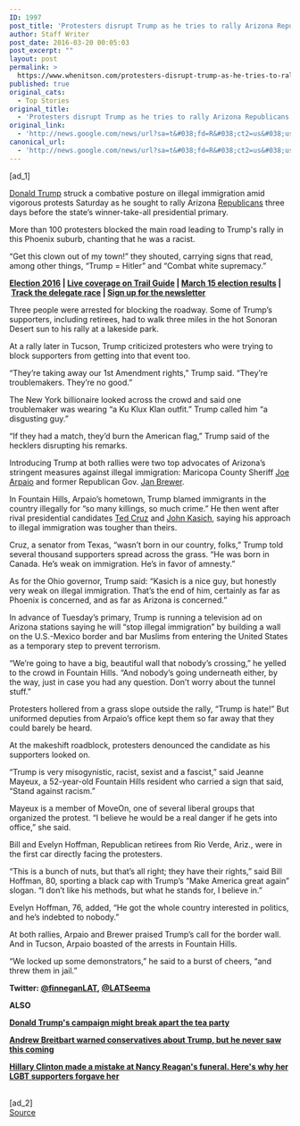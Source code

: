 ```yaml
---
ID: 1997
post_title: 'Protesters disrupt Trump as he tries to rally Arizona Republicans on immigration &#8211; Los Angeles Times'
author: Staff Writer
post_date: 2016-03-20 00:05:03
post_excerpt: ""
layout: post
permalink: >
  https://www.whenitson.com/protesters-disrupt-trump-as-he-tries-to-rally-arizona-republicans-on-immigration-los-angeles-times/
published: true
original_cats:
  - Top Stories
original_title:
  - 'Protesters disrupt Trump as he tries to rally Arizona Republicans on immigration - Los Angeles Times'
original_link:
  - 'http://news.google.com/news/url?sa=t&#038;fd=R&#038;ct2=us&#038;usg=AFQjCNFP8e-UAavyNRuxLUy6ngVRHkJE2g&#038;clid=c3a7d30bb8a4878e06b80cf16b898331&#038;cid=52779064655000&#038;ei=L-ntVoDZDM-yhAGw-pWoBA&#038;url=http://www.latimes.com/politics/la-na-donald-trump-arizona-20160319-story.html'
canonical_url:
  - 'http://news.google.com/news/url?sa=t&#038;fd=R&#038;ct2=us&#038;usg=AFQjCNFP8e-UAavyNRuxLUy6ngVRHkJE2g&#038;clid=c3a7d30bb8a4878e06b80cf16b898331&#038;cid=52779064655000&#038;ei=L-ntVoDZDM-yhAGw-pWoBA&#038;url=http://www.latimes.com/politics/la-na-donald-trump-arizona-20160319-story.html'
---
```

 [ad_1]
<br><div data-role="pagination_page" data-content-page="1" readability="126.84245788668">
                          <p><a title="Donald Trump" href="http://www.latimes.com/topic/politics-government/donald-trump-PEBSL000163-topic.html">Donald Trump</a> struck a combative posture on illegal immigration amid vigorous protests Saturday as he sought to rally Arizona <a title="Republican Party" href="http://www.latimes.com/topic/politics-government/republican-party-ORGOV0000004-topic.html">Republicans</a> three days before the state’s winner-take-all presidential primary.</p><p>More than 100 protesters blocked the main road leading to Trump's rally in this Phoenix suburb, chanting that he was a racist.</p>
  <p>“Get this clown out of my town!” they shouted, carrying signs that read, among other things, “Trump = Hitler” and “Combat white supremacy.”</p><p><strong><a href="http://www.latimes.com/politics">Election 2016</a> | <a href="http://www.latimes.com/trailguide">Live coverage on Trail Guide</a> | <a href="http://graphics.latimes.com/2016-election-march-15-results/">March 15 election results</a> | <a href="http://graphics.latimes.com/2016-election-delegates/">Track the delegate race</a> | <a href="http://www.latimes.com/health/la-newsletter-essential-politics-signup-page-htmlstory.html">Sign up for the newsletter</a>  </strong></p><span class="trb_ar_cont" data-ar-cont="Article continues below"/>
    <p>Three people were arrested for blocking the roadway. Some of Trump’s supporters, including retirees, had to walk three miles in the hot Sonoran Desert sun to his rally at a lakeside park.</p><p>At a rally later in Tucson, Trump criticized protesters who were trying to block supporters from getting into that event too.</p><aside class="trb_embed" data-content-id="86273268" data-content-size="small" data-content-type="story" data-content-slug="la-watch-live-donald-trump-rally-in-arizona-sl" data-content-subtype="storylink" data-role="socialshare_item  imgsize_ratiosizecontainer " data-state=""/><p>“They’re taking away our 1st Amendment rights,” Trump said. “They’re troublemakers. They’re no good.”</p><p>The New York billionaire looked across the crowd and said one troublemaker was wearing “a Ku Klux Klan outfit.” Trump called him “a disgusting guy.”</p><p>“If they had a match, they’d burn the American flag,” Trump said of the hecklers disrupting his remarks.</p><p>Introducing Trump at both rallies were two top advocates of Arizona’s stringent measures against illegal immigration: Maricopa County Sheriff <a title="Joe Arpaio" href="http://www.latimes.com/topic/crime-law-justice/law-enforcement/joe-arpaio-PEPLT00008676-topic.html">Joe Arpaio</a> and former Republican Gov. <a title="Jan Brewer" href="http://www.latimes.com/topic/politics-government/government/jan-brewer-PEPLT00007661-topic.html">Jan Brewer</a>.</p><aside class="trb_embed" data-content-id="84109884" data-content-size="small" data-content-type="story" data-content-slug="la-most-read-stories-this-hour" data-content-subtype="story" data-role="socialshare_item  imgsize_ratiosizecontainer " data-state=""/><p>In Fountain Hills, Arpaio’s hometown, Trump blamed immigrants in the country illegally for “so many killings, so much crime.” He then went after rival presidential candidates <a title="Ted Cruz" href="http://www.latimes.com/topic/politics-government/government/ted-cruz-PEPLT0008957-topic.html">Ted Cruz</a> and <a title="John Kasich" href="http://www.latimes.com/topic/politics-government/government/john-kasich-PEPLT00007688-topic.html">John Kasich</a>, saying his approach to illegal immigration was tougher than theirs.</p><p>Cruz, a senator from Texas, “wasn’t born in our country, folks,” Trump told several thousand supporters spread across the grass. “He was born in Canada. He’s weak on immigration. He’s in favor of amnesty.”</p><p>As for the Ohio governor, Trump said: “Kasich is a nice guy, but honestly very weak on illegal immigration. That’s the end of him, certainly as far as Phoenix is concerned, and as far as Arizona is concerned.”</p><aside class="trb_embed" data-content-id="86262885" data-content-size="small" data-content-type="story" data-content-slug="la-na-trump-tea-party-divide-20160318" data-content-subtype="story" data-role="socialshare_item  imgsize_ratiosizecontainer " data-state=""/><p>In advance of Tuesday’s primary, Trump is running a television ad on Arizona stations saying he will “stop illegal immigration” by building a wall on the U.S.-Mexico border and bar Muslims from entering the United States as a temporary step to prevent terrorism.</p><p>“We’re going to have a big, beautiful wall that nobody’s crossing,” he yelled to the crowd in Fountain Hills. “And nobody’s going underneath either, by the way, just in case you had any question. Don’t worry about the tunnel stuff.”</p><p>Protesters hollered from a grass slope outside the rally, “Trump is hate!” But uniformed deputies from Arpaio’s office kept them so far away that they could barely be heard.</p><p>At the makeshift roadblock, protesters denounced the candidate as his supporters looked on.</p><p>“Trump is very misogynistic, racist, sexist and a fascist,” said Jeanne Mayeux, a 52-year-old Fountain Hills resident who carried a sign that said, “Stand against racism.”</p><p>Mayeux is a member of MoveOn, one of several liberal groups that organized the protest. “I believe he would be a real danger if he gets into office,” she said.</p><p>Bill and Evelyn Hoffman, Republican retirees from Rio Verde, Ariz., were in the first car directly facing the protesters.</p><aside class="trb_embed" data-content-id="84761246" data-content-size="small" data-content-type="story" data-content-slug="la-newsletter-embed-promo-essential-politics" data-content-subtype="storylink" data-role="socialshare_item  imgsize_ratiosizecontainer " data-state=""/><p>“This is a bunch of nuts, but that’s all right; they have their rights,” said Bill Hoffman, 80, sporting a black cap with Trump’s “Make America great again” slogan. “I don’t like his methods, but what he stands for, I believe in.”</p><p>Evelyn Hoffman, 76, added, “He got the whole country interested in politics, and he’s indebted to nobody.”</p><p>At both rallies, Arpaio and Brewer praised Trump’s call for the border wall. And in Tucson, Arpaio boasted of the arrests in Fountain Hills.</p><p>“We locked up some demonstrators,” he said to a burst of cheers, “and threw them in jail.”</p><p><strong>Twitter: <a href="https://twitter.com/finneganLAT">@finneganLAT</a>, <a href="http://twitter.com/LATSeema">@LATSeema</a></strong></p><p><strong>ALSO</strong></p><p><strong><a href="http://www.latimes.com/politics/la-na-trump-tea-party-divide-20160318-story.html">Donald Trump's campaign might break apart the tea party</a></strong></p><p><strong><a href="http://www.latimes.com/nation/politics/la-na-breitbart-rise-fall-20160318-story.html">Andrew Breitbart warned conservatives about Trump, but he never saw this coming</a></strong></p><p><strong><a href="http://www.latimes.com/politics/la-na-hillary-clinton-aids-response-20160319-story.html">Hillary Clinton made a mistake at Nancy Reagan's funeral. Here's why her LGBT supporters forgave her</a></strong></p></div>
<br>[ad_2]
<br><a href="http://news.google.com/news/url?sa=t&#038;fd=R&#038;ct2=us&#038;usg=AFQjCNFP8e-UAavyNRuxLUy6ngVRHkJE2g&#038;clid=c3a7d30bb8a4878e06b80cf16b898331&#038;cid=52779064655000&#038;ei=L-ntVoDZDM-yhAGw-pWoBA&#038;url=http://www.latimes.com/politics/la-na-donald-trump-arizona-20160319-story.html">Source </a>